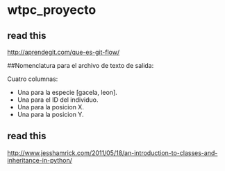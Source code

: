 # wtpc_proyecto

## read this
http://aprendegit.com/que-es-git-flow/

##Nomenclatura para el archivo de texto de salida:

Cuatro columnas:
+ Una para la especie [gacela, leon].
+ Una para el ID del individuo.
+ Una para la posicion X.
+ Una para la posicion Y.

## read this
http://www.jesshamrick.com/2011/05/18/an-introduction-to-classes-and-inheritance-in-python/
